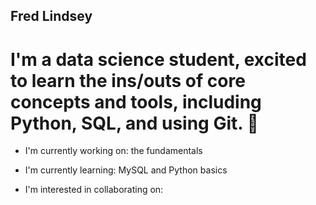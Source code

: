 ## Fred Lindsey
# I'm a data science student, excited to learn the ins/outs of core concepts and tools, including Python, SQL, and using Git. :hatching_chick:

- I'm currently working on: the fundamentals 

- I'm currently learning: MySQL and Python basics 

- I'm interested in collaborating on: 




